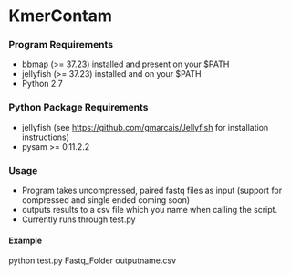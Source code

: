 # KmerContam

### Program Requirements
- bbmap (>= 37.23) installed and present on your $PATH
- jellyfish (>= 37.23) installed and on your $PATH
- Python 2.7

### Python Package Requirements
- jellyfish (see https://github.com/gmarcais/Jellyfish for installation instructions)
- pysam >= 0.11.2.2

### Usage
- Program takes uncompressed, paired fastq files as input (support for compressed and single ended coming soon)
- outputs results to a csv file which you name when calling the script.
- Currently runs through test.py

#### Example
python test.py Fastq_Folder outputname.csv
